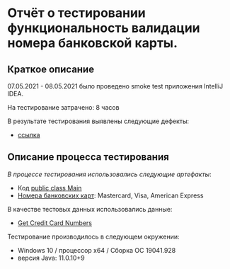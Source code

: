 # Отчёт о тестировании  функциональность валидации номера банковской карты.

## Краткое описание

07.05.2021 - 08.05.2021 было проведено smoke test приложения IntelliJ IDEA.

На тестирование затрачено: 8 часов

В результате тестирования выявлены следующие дефекты:
* [ссылка](https://github.com/KuliakQA/java1.1/issues/1#issue-881137434)

## Описание процесса тестирования

*В процессе тестирования использовались следующие артефакты*:

* Код [public class Main](https://raw.githubusercontent.com/KuliakQA/java1.1/master/src/Main.java)
* [Номера банковских карт](https://docs.google.com/spreadsheets/d/1qpbM7qYeS4Uio213CDe7SGpQe2sGu4quToe1_cgVdDA/edit?usp=sharing): Mastercard, Visa, American Express


В качестве тестовых данных использовались данные:
* [Get Credit Card Numbers](https://www.getcreditcardnumbers.com/)

Тестирование производилось в следующем окружении:
* Windows 10 / процессор x64 / Сборка ОС 19041.928
* версия Java: 11.0.10+9